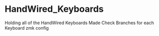 # HandWired_Keyboards
Holding all of the HandWired Keyboards Made
Check Branches for each Keyboard zmk config
